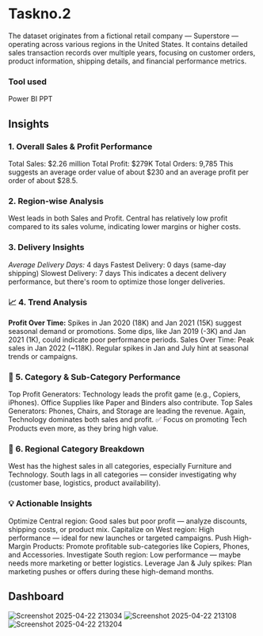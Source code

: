 # Taskno.2
The dataset originates from a fictional retail company — Superstore — operating across various regions in the United States. It contains detailed sales transaction records over multiple years, focusing on customer orders, product information, shipping details, and financial performance metrics.
### Tool used
Power BI
PPT
## Insights
### 1. Overall Sales & Profit Performance
Total Sales: $2.26 million
Total Profit: $279K
Total Orders: 9,785
This suggests an average order value of about $230 and an average profit per order of about $28.5.
### 2. Region-wise Analysis
West leads in both Sales and Profit.
Central has relatively low profit compared to its sales volume, indicating lower margins or higher costs.
###  3. Delivery Insights
*Average Delivery Days:* 4 days
Fastest Delivery: 0 days (same-day shipping)
Slowest Delivery: 7 days
This indicates a decent delivery performance, but there's room to optimize those longer deliveries.
### 📈 4. Trend Analysis
**Profit Over Time:**
Spikes in Jan 2020 (18K) and Jan 2021 (15K) suggest seasonal demand or promotions.
Some dips, like Jan 2019 (-3K) and Jan 2021 (1K), could indicate poor performance periods.
Sales Over Time:
Peak sales in Jan 2022 (~118K).
Regular spikes in Jan and July hint at seasonal trends or campaigns.
### 🧩 5. Category & Sub-Category Performance
Top Profit Generators:
Technology leads the profit game (e.g., Copiers, iPhones).
Office Supplies like Paper and Binders also contribute.
Top Sales Generators:
Phones, Chairs, and Storage are leading the revenue.
Again, Technology dominates both sales and profit.
✅ Focus on promoting Tech Products even more, as they bring high value.
### 📍 6. Regional Category Breakdown
West has the highest sales in all categories, especially Furniture and Technology.
South lags in all categories — consider investigating why (customer base, logistics, product availability).
### 💡 Actionable Insights
Optimize Central region: Good sales but poor profit — analyze discounts, shipping costs, or product mix.
Capitalize on West region: High performance — ideal for new launches or targeted campaigns.
Push High-Margin Products: Promote profitable sub-categories like Copiers, Phones, and Accessories.
Investigate South region: Low performance — maybe needs more marketing or better logistics.
Leverage Jan & July spikes: Plan marketing pushes or offers during these high-demand months.

## Dashboard
![Screenshot 2025-04-22 213034](https://github.com/user-attachments/assets/8db4cc97-bf85-44e5-98df-a58e4f2c7e9a)
![Screenshot 2025-04-22 213108](https://github.com/user-attachments/assets/bbe9c155-b611-48ef-b560-0c7ed4e473a6)
![Screenshot 2025-04-22 213204](https://github.com/user-attachments/assets/83c763aa-fc6b-4a22-8978-f29b23a32c01)





